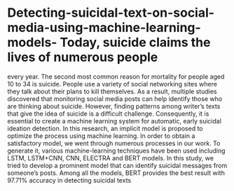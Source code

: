 # Detecting-suicidal-text-on-social-media-using-machine-learning-models- Today, suicide claims the lives of numerous people
every year. The second most common reason for mortality for
people aged 10 to 34 is suicide. People use a variety of social
networking sites where they talk about their plans to kill themselves. As a result, multiple studies discovered that monitoring
social media posts can help identify those who are thinking about
suicide. However, finding patterns among writer’s texts that give
the idea of suicide is a difficult challenge. Consequently, it is
essential to create a machine learning system for automatic, early
suicidal ideation detection. In this research, an implicit model
is proposed to optimize the process using machine learning. In
order to obtain a satisfactory model, we went through numerous
processes in our work. To generate it, various machine-learning
techniques have been used including LSTM, LSTM+CNN, CNN,
ELECTRA and BERT models. In this study, we tried to develop
a prominent model that can identify suicidal messages from
someone’s posts. Among all the models, BERT provides the best
result with 97.71% accuracy in detecting suicidal texts
